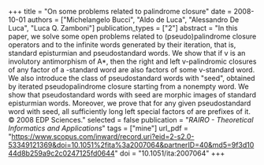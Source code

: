 +++
title = "On some problems related to palindrome closure"
date = 2008-10-01
authors = ["Michelangelo Bucci", "Aldo de Luca", "Alessandro De Luca", "Luca Q. Zamboni"]
publication_types = ["2"]
abstract = "In this paper, we solve some open problems related to (pseudo)palindrome closure operators and to the infinite words generated by their iteration, that is, standard episturmian and pseudostandard words. We show that if v is an involutory antimorphism of A*, then the right and left v-palindromic closures of any factor of a -standard word are also factors of some v-standard word. We also introduce the class of pseudostandard words with \"seed\", obtained by iterated pseudopalindrome closure starting from a nonempty word. We show that pseudostandard words with seed are morphic images of standard episturmian words. Moreover, we prove that for any given pseudostandard word with seed, all sufficiently long left special factors of are prefixes of it. © 2008 EDP Sciences."
selected = false
publication = "*RAIRO - Theoretical Informatics and Applications*"
tags = ["mine"]
url_pdf = "https://www.scopus.com/inward/record.uri?eid=2-s2.0-53349121369&doi=10.1051%2fita%3a2007064&partnerID=40&md5=9f3d1044d8b259a9c2c0247125fd0644"
doi = "10.1051/ita:2007064"
+++

